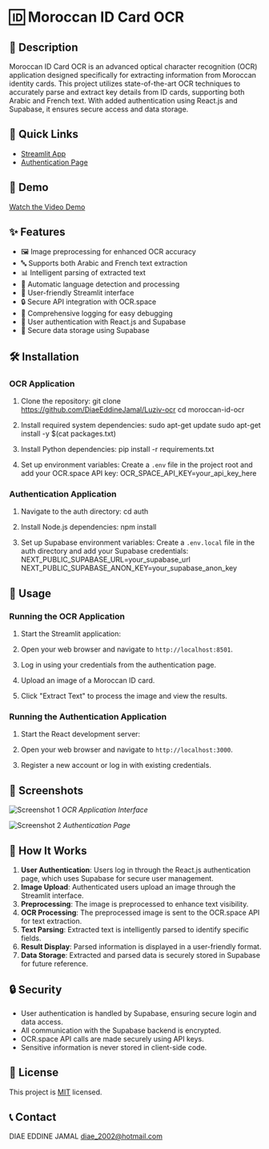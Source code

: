 # 🆔 Moroccan ID Card OCR


## 📖 Description

Moroccan ID Card OCR is an advanced optical character recognition (OCR) application designed specifically for extracting information from Moroccan identity cards. This project utilizes state-of-the-art OCR techniques to accurately parse and extract key details from ID cards, supporting both Arabic and French text. With added authentication using React.js and Supabase, it ensures secure access and data storage.

## 🔗 Quick Links

- [Streamlit App](https://luziv-ocr.streamlit.app/)
- [Authentication Page](https://auth-for-ocr.vercel.app/)

## 🎥 Demo

[Watch the Video Demo](https://github.com/user-attachments/assets/c3d18bdd-5b33-4683-af1f-3ed18988b32c)



## ✨ Features

- 🖼️ Image preprocessing for enhanced OCR accuracy
- 🔤 Supports both Arabic and French text extraction
- 📊 Intelligent parsing of extracted text
- 🔄 Automatic language detection and processing
- 📱 User-friendly Streamlit interface
- 🔒 Secure API integration with OCR.space
- 📜 Comprehensive logging for easy debugging
- 🔐 User authentication with React.js and Supabase
- 💾 Secure data storage using Supabase

## 🛠️ Installation

### OCR Application

1. Clone the repository:
git clone https://github.com/DiaeEddineJamal/Luziv-ocr
cd moroccan-id-ocr

2. Install required system dependencies:
sudo apt-get update
sudo apt-get install -y $(cat packages.txt)

3. Install Python dependencies:
pip install -r requirements.txt

4. Set up environment variables:
Create a `.env` file in the project root and add your OCR.space API key:
OCR_SPACE_API_KEY=your_api_key_here

### Authentication Application

1. Navigate to the auth directory:
cd auth

2. Install Node.js dependencies:
npm install

3. Set up Supabase environment variables:
Create a `.env.local` file in the auth directory and add your Supabase credentials:
NEXT_PUBLIC_SUPABASE_URL=your_supabase_url
NEXT_PUBLIC_SUPABASE_ANON_KEY=your_supabase_anon_key

## 🚀 Usage

### Running the OCR Application

1. Start the Streamlit application:

2. Open your web browser and navigate to `http://localhost:8501`.

3. Log in using your credentials from the authentication page.

4. Upload an image of a Moroccan ID card.

5. Click "Extract Text" to process the image and view the results.

### Running the Authentication Application

1. Start the React development server:

2. Open your web browser and navigate to `http://localhost:3000`.

3. Register a new account or log in with existing credentials.

## 📸 Screenshots

![Screenshot 1](https://i.ibb.co/CVkQ0H9/streamdemo.png)
*OCR Application Interface*

![Screenshot 2](https://i.ibb.co/9qMJ5mJ/authdemo.png)
*Authentication Page*

## 🧠 How It Works

1. **User Authentication**: Users log in through the React.js authentication page, which uses Supabase for secure user management.
2. **Image Upload**: Authenticated users upload an image through the Streamlit interface.
3. **Preprocessing**: The image is preprocessed to enhance text visibility.
4. **OCR Processing**: The preprocessed image is sent to the OCR.space API for text extraction.
5. **Text Parsing**: Extracted text is intelligently parsed to identify specific fields.
6. **Result Display**: Parsed information is displayed in a user-friendly format.
7. **Data Storage**: Extracted and parsed data is securely stored in Supabase for future reference.

## 🔒 Security

- User authentication is handled by Supabase, ensuring secure login and data access.
- All communication with the Supabase backend is encrypted.
- OCR.space API calls are made securely using API keys.
- Sensitive information is never stored in client-side code.


## 📄 License

This project is [MIT](https://choosealicense.com/licenses/mit/) licensed.

## 📞 Contact

DIAE EDDINE JAMAL  diae_2002@hotmail.com

